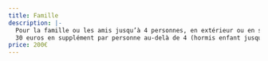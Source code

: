 ```yaml
---
title: Famille
description: |-
  Pour la famille ou les amis jusqu’à 4 personnes, en extérieur ou en studio.
  30 euros en supplément par personne au-delà de 4 (hormis enfant jusqu’à 2 ans)
price: 200€
---
```

